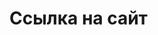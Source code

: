 <p>
  <h1>Ссылка на сайт</h1>
  <h2><a href="https://cheremisinovael2.github.io/bike-fest-web/>Тык сюда</a></h2>
        </p>
